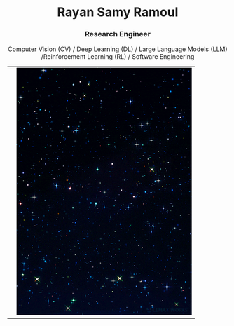 <div align="center">
  <h1>Rayan Samy Ramoul</h1>
    <h3>Research Engineer</h3>
  <p>Computer Vision (CV) / Deep Learning (DL) / Large Language Models (LLM) /Reinforcement Learning (RL) / Software Engineering</p>
</div>


<table>
  <tr>
<td>


<td>
  <img src="https://github.com/rayanramoul/rayanramoul/blob/master/space.gif?raw=true" width="400">      
</td>
  </tr>
</table>

